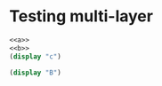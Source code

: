 # Testing multi-layer

``` {.scheme file=case3.scm}
<<a>>
<<b>>
(display "c")
```

``` {.scheme #b}
(display "B")
```

